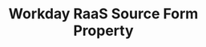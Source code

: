---
# -------------------------- #
#     USING THIS TEMPLATE    #
# -------------------------- #

## NEED HELP USING THIS TEMPLATE? SEE:
## https://docs-about-stitch-docs.netlify.com/reference/connect-templates/destination-form-property/
## FOR INSTRUCTIONS & REFERENCE INFO


# -------------------------- #
#        CONTENT TYPE        #
# -------------------------- #

product-type: "connect"
content-type: "api-form"
form-type: "source"
key: "source-form-properties-workday-raas-object"


# -------------------------- #
#        OBJECT INFO         #
# -------------------------- #

title: "Workday RaaS Source Form Property"
api-type: "platform.workday-raas"
display-name: "Workday RaaS"

source-type: "saas"
docs-name: "workday-raas" # This should be whatever integration.name is. Ex: LinkedIn Ads is linkedin-ads


# -------------------------- #
#      OBJECT ATTRIBUTES     #
# -------------------------- #

uses-start-date: true

# Only source-specific attributes need to be listed here.
# The following attributes are considered common,
# and therefore don't need to be listed:
# anchor_time, cron_expression, frequency_in_minutes, image_version, start_date 

object-attributes:
  - name: "password"
    type: "string"
    required: true
    description: "Your password for your {{ form-property.display-name }} account."
    value: "<YOUR_PASSWORD>"

  - name: "reports"
    type: "string"
    required: true
    description: |
      Your {{ form-property.display-name }} report URL and table name of your choice. Use comma deliniation to add multiple reports"
    value: |
      [{\"report_url\": \"<YOUR_REPORT_URL>", \"table_name\": \"THIS IS MY FIRST TABLE\"},{\"report_url\": \"<YOUR_REPORT_URL", \"table_name\": \"THIS IS MY SECOND TABLE\"}]
    
  - name: "username"
    type: "string"
    required: true
    description: "Your username for your {{ form-property.display-name }} account."
    value: "<YOUR_USERNAME>"    
---
